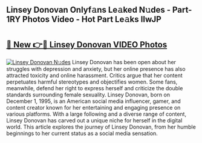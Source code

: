 ## Linsey Donovan Onlyf𝚊ns Le𝚊ked N𝚞des - Part-1RY Photos Video - Hot Part Le𝚊ks IIwJP

# <h2><a href="http://ab22948.deff.icu/?id=Linsey+Donovan">🔗 New 👉🔴 Linsey Donovan VIDEO Photos</a></h2>

[![Linsey Donovan N𝚞des](https://i.imgur.com/rIISA9y.gif)](http://ab22948.deff.icu/?id=Linsey+Donovan)
Linsey Donovan has been open about her struggles with depression and anxiety, but her online presence has also attracted toxicity and online harassment. Critics argue that her content perpetuates harmful stereotypes and objectifies women. Some fans, meanwhile, defend her right to express herself and criticize the double standards surrounding female sexuality. Linsey Donovan, born on December 1, 1995, is an American social media influencer, gamer, and content creator known for her entertaining and engaging presence on various platforms. With a large following and a diverse range of content, Linsey Donovan has carved out a unique niche for herself in the digital world. This article explores the journey of Linsey Donovan, from her humble beginnings to her current status as a social media sensation.
